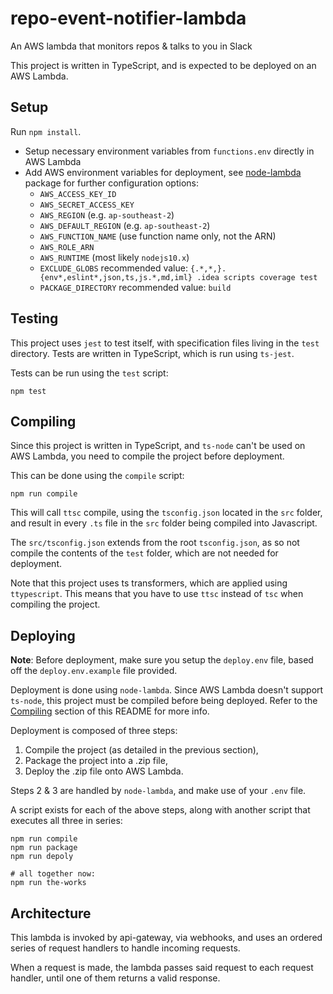 # repo-event-notifier-lambda
An AWS lambda that monitors repos & talks to you in Slack

This project is written in TypeScript, and is expected to be deployed on an AWS Lambda.

## Setup
Run `npm install`.

* Setup necessary environment variables from `functions.env` directly in AWS Lambda
* Add AWS environment variables for deployment, see [node-lambda](https://www.npmjs.com/package/node-lambda) package for further configuration options:
  * `AWS_ACCESS_KEY_ID`
  * `AWS_SECRET_ACCESS_KEY`
  * `AWS_REGION` (e.g. `ap-southeast-2`)
  * `AWS_DEFAULT_REGION` (e.g. `ap-southeast-2`)
  * `AWS_FUNCTION_NAME` (use function name only, not the ARN)
  * `AWS_ROLE_ARN`
  * `AWS_RUNTIME` (most likely `nodejs10.x`)
  * `EXCLUDE_GLOBS` recommended value: `{.*,*,}.{env*,eslint*,json,ts,js.*,md,iml} .idea scripts coverage test`
  * `PACKAGE_DIRECTORY` recommended value: `build`

## Testing

This project uses `jest` to test itself, with specification files living in the `test` directory.
Tests are written in TypeScript, which is run using `ts-jest`.

Tests can be run using the `test` script:

```
npm test
```

## Compiling

Since this project is written in TypeScript, and `ts-node` can't be used on AWS Lambda,
you need to compile the project before deployment.
  
This can be done using the `compile` script:

```
npm run compile
```

This will call `ttsc` compile, using the `tsconfig.json` located in the `src` folder,
and result in every `.ts` file in the `src` folder being compiled into Javascript.

The `src/tsconfig.json` extends from the root `tsconfig.json`, as so not compile
the contents of the `test` folder, which are not needed for deployment.

Note that this project uses ts transformers, which are applied using `ttypescript`.
This means that you have to use `ttsc` instead of `tsc` when compiling the project.

## Deploying

**Note**: Before deployment, make sure you setup the `deploy.env` file, based off the `deploy.env.example` file provided.

Deployment is done using `node-lambda`. Since AWS Lambda doesn't support `ts-node`, this project must be compiled
before being deployed. Refer to the [Compiling](#compiling) section of this README for more info.

Deployment is composed of three steps: 
1. Compile the project (as detailed in the previous section),
2. Package the project into a .zip file,
3. Deploy the .zip file onto AWS Lambda.

Steps 2 & 3 are handled by `node-lambda`, and make use of your `.env` file.

A script exists for each of the above steps, along with another script that executes all three in series:

```
npm run compile
npm run package
npm run depoly

# all together now:
npm run the-works
```

## Architecture

This lambda is invoked by api-gateway, via webhooks, and uses an ordered series of request handlers to handle incoming requests.

When a request is made, the lambda passes said request to each request handler, until one of them returns a valid response.
